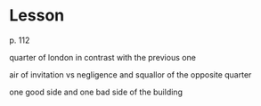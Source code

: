 # Lesson

p. 112 

quarter of london in contrast with the previous one

air of invitation vs negligence and squallor of the opposite quarter

one good side and one bad side of the  building
<!--stackedit_data:
eyJoaXN0b3J5IjpbLTE1MDczODQ0MDUsLTE5Njg1NTE4MDJdfQ
==
-->